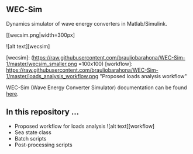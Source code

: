 ## WEC-Sim
Dynamics simulator of wave energy converters in Matlab/Simulink.

[[wecsim.png|width=300px]


![alt text][wecsim]

[wecsim]: (https://raw.githubusercontent.com/brauliobarahona/WEC-Sim-1/master/wecsim_smaller.png =100x100)
[workflow]: https://raw.githubusercontent.com/brauliobarahona/WEC-Sim-1/master/loads_analysis_workflow.png "Proposed loads analysis workflow" 


WEC-Sim (Wave Energy Converter Simulator) documentation can be found [here](http://wec-sim.github.io/WEC-Sim).


## In this repository ...
+ Proposed workflow for loads analysis
![alt text][workflow]
+ Sea state class
+ Batch scripts
+ Post-processing scripts
